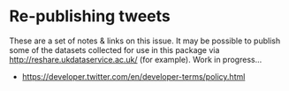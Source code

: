 # Re-publishing tweets

These are a set of notes & links on this issue. It may be possible to publish some of the datasets collected for use in this package via http://reshare.ukdataservice.ac.uk/ (for example). Work in progress...

 * https://developer.twitter.com/en/developer-terms/policy.html